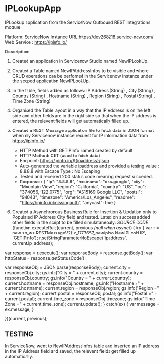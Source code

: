 # IPLookupApp
IPLookup application from the ServiceNow Outbound REST Integrations module

Platform: ServiceNow
Instance URL:https://dev268218.service-now.com/
Web Service : https://ipinfo.io/

Description:
1. Created an application in Servicenow Studio named NewIPLookUp.
2. Created a Table named NewIPAddressInfos to be visible and where CRUD operations can be perfomed in the Servicenow Instance under the scoped application NewIPLookUp.
3. In the table, fields added as follows: IP Address (String) , City (String) , Country (String) , Hostname (String) , Region (String) , Postal (String) , Time Zone (String)
4. Organised the Table layout in a way that the IP Address is on the left side and other fields are in the right side so that when the IP address is entered, the relevent fields will get automatically filled up.
5. Created a REST Message application file to fetch data in JSON format when my Servicenow instance request for IP information data from https://ipinfo.io/
   * HTTP Method with GETIPInfo named created by default
   * HTTP Method: GET (used to fetch data)
   * Endpoint: https://ipinfo.io/${ipaddress}/json
   * Auto-generated the variable ipaddress and provided a testing value : 8.8.8.8 with Escape Type : No Escaping
   * Tested and received 200 status code meaning request succeded.
   * Response : {
  "ip": "8.8.8.8",
  "hostname": "dns.google",
  "city": "Mountain View",
  "region": "California",
  "country": "US",
  "loc": "37.4056,-122.0775",
  "org": "AS15169 Google LLC",
  "postal": "94043",
  "timezone": "America/Los_Angeles",
  "readme": "https://ipinfo.io/missingauth",
  "anycast": true
}

6. Created a Asynchronous Business Rule for Insertion & Updation only to Populated IP Address City field and tested. Lated on success added other fields in the script to be filled simulataneouly:
   *SOURCE CODE*
   (function executeRule(current, previous /*null when async*/) {
 try { 
 var r = new sn_ws.RESTMessageV2('x_1777657_newiploo.NewIPLookUP', 'GETIPInfo');
 r.setStringParameterNoEscape('ipaddress', current.ip_address);

 var response = r.execute();
 var responseBody = response.getBody();
 var httpStatus = response.getStatusCode();

 var responseObj = JSON.parse(responseBody);
 current.city = responseObj.city;
 gs.info("City = " + current.city);
 current.country = responseObj.country;
 gs.info("Country = " + current.country);
 current.hostname = responseObj.hostname;
 gs.info("Hostname =" + current.hostname);
 current.region = responseObj.region;
 gs.info("Region =" + current.region);
 current.postal = responseObj.postal;
 gs.info("Postal =" + current.postal);
 current.time_zone = responseObj.timezone;
 gs.info("Time Zone =" + current.time_zone);
 current.update();
}
catch(ex) {
 var message = ex.message;
}

})(current, previous);

TESTING
---------

In ServiceNow, went to NewIPAddressInfos table and inserted an IP address in the IP Address field and saved, the relevent fields get filled up automatically.


   
